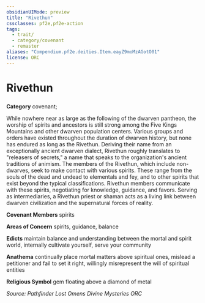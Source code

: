 ```yaml
---
obsidianUIMode: preview
title: "Rivethun"
cssclasses: pf2e,pf2e-action
tags:
  - trait/
  - category/covenant
  - remaster
aliases: "Compendium.pf2e.deities.Item.eayZ9moMzAGotO01"
license: ORC
---
```

# Rivethun

### 

**Category** covenant; 




While nowhere near as large as the following of the dwarven pantheon, the worship of spirits and ancestors is still strong among the Five Kings Mountains and other dwarven population centers. Various groups and orders have existed throughout the duration of dwarven history, but none has endured as long as the Rivethun. Deriving their name from an exceptionally ancient dwarven dialect, Rivethun roughly translates to "releasers of secrets," a name that speaks to the organization's ancient traditions of animism. The members of the Rivethun, which include non-dwarves, seek to make contact with various spirits. These range from the souls of the dead and undead to elementals and fey, and to other spirits that exist beyond the typical classifications. Rivethun members communicate with these spirits, negotiating for knowledge, guidance, and favors. Serving as intermediaries, a Rivethun priest or shaman acts as a living link between dwarven civilization and the supernatural forces of reality.

**Covenant Members** spirits

**Areas of Concern** spirits, guidance, balance

**Edicts** maintain balance and understanding between the mortal and spirit world, internally cultivate yourself, serve your community

**Anathema** continually place mortal matters above spiritual ones, mislead a petitioner and fail to set it right, willingly misrepresent the will of spiritual entities

**Religious Symbol** gem floating above a diamond of metal

*Source: Pathfinder Lost Omens Divine Mysteries*
*ORC*